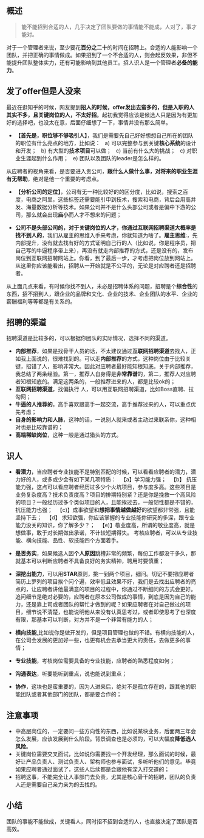 ## 概述

> 能不能招到合适的人，几乎决定了团队要做的事情能不能成，人对了，事才能对。

对于一个管理者来说，至少要花**百分之二十**的时间在招聘上。合适的人能影响一个团队，并把正确的事情做成。如果招到了一个不合适的人，则会起反效果，非但不能提升团队整体实力，还有可能影响到其他员工。招人识人是一个管理者**必备的能力**。

## 发了offer但是人没来

最近在逛知乎的时候，网友提到**招人的时候，offer发出去蛮多的，但是入职的人其实不多，且关键岗位的人，不太好招**。起初我觉得应该是候选人只是因为有更加好的选择吧，也没太在意，后面仔细想了一下，事情并没有那么简单。

- **【首先是，职位够不够吸引人】**，我们是需要先自己好好想想自己所在的团队的职位有什么亮点的地方，比如说：
  a) 可以完整参与到关键**核心系统**的设计和开发；
  b) 有大型的**技术项目**可以做；
  c) 当前有什么大的挑战；
  c) 对职业生涯起到什么作用；
  e) 团队以及团队的leader是怎么样的。

从应聘者的视角来看，是否要进入贵公司，**跟什么人做什么事，对将来的职业生涯有无帮助**，绝对是他一个重要的考虑点。

- **【分析公司的定位】**，公司有无一种比较好的的区分度，比如说，搜索之百度，电商之阿里，这些标签还需要能引申到技术，搜索和电商，背后会用高并发、海量数据分析等技术。如果公司并不是什么头部公司或者是偏中下游的公司，那么就会出现**庙小**而人才不想来的问题；

- **公司不是头部公司的，对于关键岗位的人才，你通过互联网招聘渠道大概率是找不到人的**，我们从雇主的思维入手来考虑，你就知道为啥了。**雇主思维**:，先内部提升，没有就去找有好的方式证明自己行的人（比如说，你是程序员，把自己写的牛逼程序带上来），再没有就走内部推荐的方式，还是没有的，发布岗位到互联网招聘网站上。你看，到了最后一步，才考虑把岗位放到网站上。从这里你应该能看出，招聘从一开始就是不公平的，无论是对应聘者还是招聘者。

从上面几点来看，有时候你找不到人，未必是招聘体系的问题，招聘是个**综合性**的东西，招不招到人，跟企业的品牌和文化、企业的技术、企业团队的水平、企业的薪酬福利等等都是有关系的。

## 招聘的渠道

招聘渠道是比较多的，可以根据你团队的实际情况，选择不同的渠道。

- **内部推荐**，如果是找骨干人员的话，不太建议通过**互联网招聘渠道**去找人，正如我上面说的，很难找到的。可以走**内部推荐**的方式，这种岗位由于比较关键，招错了人，影响非常大。因此对应聘者最好能知根知底。关于内部推荐，我总结了两条经验。第一，推荐人自身得是**非常靠谱**的，第二，推荐人对应聘者知根知底的。满足这两条的，一般推荐进来的人，都是比较ok的；
- **互联网招聘渠道**，找偏执行 人，可以用互联网招聘渠道，比如Boss直聘、拉勾网；
- **牛逼的人推荐的**，高手喜欢跟高手一起交流，高手推荐过来的人，可以重点优先考虑；
- **自身的影响力和人脉**，这种的话，一说别人就来或者主动过来联系你，这种相对也是比较靠谱的；
- **高端稀缺岗位**，这种一般是通过猎头的方式。

## 识人

- **看潜力**，当应聘者专业技能不是特别匹配的时候，可以看看应聘者的潜力，潜力好的人，或多或少会有如下某几项特质：
  【a】学习能力强；
  【b】 抗压能力强，这点可以看应聘者经历过多少个火坑项目，参与度多高。这些项目是业务复杂度高？技术负责度高？项目的排期特别紧？还是你是挽救一个高风险的项目？一般经历过多个类似项目的人，且能挨过去，一般韧性都是不错的，抗压能力也强；
  【c)】成事欲望和**想把事情越做越好**的欲望都非常强，且能坚持下去；
  【d】 求知欲强，你应该掌握的专业技能你研究的多深，跟专业能力没关的知识，你了解多少？；
  【e)】敬业度高，所谓的敬业度高，就是想做事，敢于对长期做出承诺，不计较短期得失。
考核应聘者，可以从专业技能、横向技能、品性、软技能四个方面着手。

- **是否务实**，如果候选人因**个人原因**跳槽非常的频繁，每份工作都没干多久，那就基本可以判断应聘者不具备良好的务实精神，聘用时要慎重；

- **深挖出能力**，可以用**STAR**原则，挑一到两个项目，细问。切记不要把应聘者简历上罗列的项目挨个问个遍，效率低且效果不好，我们是去找出应聘者的亮点的，让应聘者讲他最满意的项目的过程中，你通过不断细问的方式会更好。追问细节是绝对必要的，应聘者在原本公司做成的事情，到底是因为自己的能力，还是靠上司或者团队的帮忙才做到的呢？如果应聘者在对自己做过的项目，细节说不清楚，也能说明他从来没有认真思考过，或者即使思考了也深度有限，那基本可以判断，对方并不是一个非常有能力的人；

- **横向技能**,比如说你是做开发的，但是项目管理也做的不错。有横向技能的人，在公司会发展的更加好一些，也更有机会去承当更大的责任，去做更多的事情；

- **专业技能**，考核岗位需要具备的专业技能，应聘者的熟悉程度如何；

- **沟通表达**，听要能听到重点，说也能说到重点；
- **协作**，这块也是蛮重要的，因为人进来后，绝对不是孤立存在的，跟其他的职能团队或者其他部门的团队，都是要合作的；

## 注意事项

- 中高层岗位的，一定要问一些方向性的东西，比如说某块业务，后面两三年会怎么发展，应该发展到什么阶段。背景调查也是必须的，可以大幅度**降低选人风险**。
- 关键岗位需要交叉面试，比如说你需要找一个开发经理，那么面试的时候，最好让产品负责人、测试负责人、架构师也参与面试，多听听他们的意见。毕竟如果应聘者通过面试了，这些人后续都是会跟他有深入打交道的；
- 招聘这事，不能完全让人事部门去负责，尤其是核心骨干的招聘，团队的负责人还是需要自己亲力亲为的去找的。

## 小结

团队的事能不能做成，关键看人，同时招不招到合适的人，也直接决定了团队是否高效。
